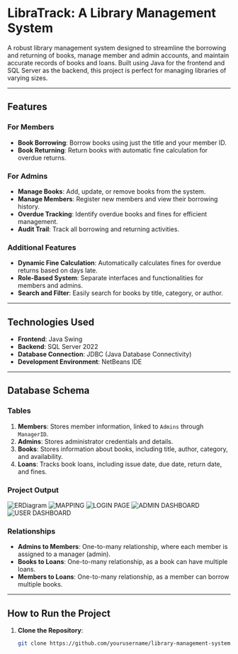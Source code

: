 # LibraTrack: A Library Management System  

A robust library management system designed to streamline the borrowing and returning of books, manage member and admin accounts, and maintain accurate records of books and loans. Built using Java for the frontend and SQL Server as the backend, this project is perfect for managing libraries of varying sizes.  

---

## Features  

### For Members  
- **Book Borrowing**: Borrow books using just the title and your member ID.  
- **Book Returning**: Return books with automatic fine calculation for overdue returns.  

### For Admins  
- **Manage Books**: Add, update, or remove books from the system.  
- **Manage Members**: Register new members and view their borrowing history.  
- **Overdue Tracking**: Identify overdue books and fines for efficient management.  
- **Audit Trail**: Track all borrowing and returning activities.  

### Additional Features  
- **Dynamic Fine Calculation**: Automatically calculates fines for overdue returns based on days late.  
- **Role-Based System**: Separate interfaces and functionalities for members and admins.  
- **Search and Filter**: Easily search for books by title, category, or author.  

---

## Technologies Used  

- **Frontend**: Java Swing  
- **Backend**: SQL Server 2022  
- **Database Connection**: JDBC (Java Database Connectivity)  
- **Development Environment**: NetBeans IDE  

---

## Database Schema  

### Tables  
1. **Members**: Stores member information, linked to `Admins` through `ManagerID`.  
2. **Admins**: Stores administrator credentials and details.  
3. **Books**: Stores information about books, including title, author, category, and availability.  
4. **Loans**: Tracks book loans, including issue date, due date, return date, and fines.  
### Project Output
![ERDiagram](https://github.com/user-attachments/assets/b44cc6c1-4058-49ca-b728-e6462d37786f)
![MAPPING](https://github.com/user-attachments/assets/af639feb-9742-4804-a03e-6434c3dee666)
![LOGIN PAGE](https://github.com/user-attachments/assets/9d144243-bae8-4fa3-9a88-ad44bb127763)
![ADMIN DASHBOARD](https://github.com/user-attachments/assets/230fa665-33ae-4ec3-9d83-062bb11caf21)
![USER DASHBOARD](https://github.com/user-attachments/assets/4a4d771c-86fa-4ed2-98c4-aece98605138)


### Relationships  
- **Admins to Members**: One-to-many relationship, where each member is assigned to a manager (admin).  
- **Books to Loans**: One-to-many relationship, as a book can have multiple loans.  
- **Members to Loans**: One-to-many relationship, as a member can borrow multiple books.  

---

## How to Run the Project  

1. **Clone the Repository**:  
   ```bash
   git clone https://github.com/yourusername/library-management-system.git
